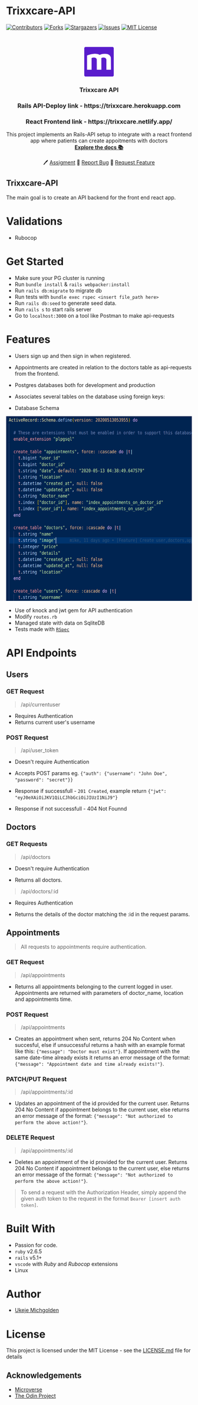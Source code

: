 # Trixxcare-API

[![Contributors][contributors-shield]][contributors-url]
[![Forks][forks-shield]][forks-url]
[![Stargazers][stars-shield]][stars-url]
[![Issues][issues-shield]][issues-url]
[![MIT License][license-shield]][license-url]

<br />
<p align="center">
  <a href="https://www.microverse.org/">
    <img src="docs/microverse.png" alt="Logo" width="80" height="80">
  </a>

  <h3 align="center">
	 Trixxcare API
  </h3>

  <h3 align="center">
	 Rails API-Deploy link - https://trixxcare.herokuapp.com
  </h3>

  <h3 align="center">
	 React Frontend link - https://trixxcare.netlify.app/
  </h3>

  <p align="center">
    This project implements an Rails-API setup to integrate with a react frontend app where patients can create appoitments with doctors
    <br />
    <a href="https://github.com/mikenath223/trixxcare-api/blob/master/README.md"><strong>Explore the docs 📚</strong></a>
    <br />
    <br />
	  🖊️
    <a href="https://www.theodinproject.com/courses/ruby-on-rails/lessons/final-project">Assigment</a>
    🐛
    <a href="https://github.com/mikenath223/trixxcare-api/issues">Report Bug</a>
    🙏
    <a href="https://github.com/mikenath223/trixxcare-api/issues">Request Feature</a>
  </p>
</p>

## Trixxcare-API

The main goal is to create an API backend for the front end react app.

# Validations

- Rubocop

# Get Started

* Make sure your PG cluster is running
* Run `bundle install` & `rails webpacker:install`
* Run `rails db:migrate` to migrate db
* Run tests with `bundle exec rspec <insert file_path here>`
* Run `rails db:seed` to generate seed data.
* Run `rails s` to start rails server
* Go to `localhost:3000` on a tool like Postman to make api-requests

# Features

* Users sign up and then sign in when registered.
* Appointments are created in relation to the doctors table as api-requests from the frontend.
* Postgres databases both for development and production 
* Associates several tables on the database using foreign keys:

* Database Schema
<img src="docs/screenshot.png" alt="schema" width="700" height="500">

* Use of knock and jwt gem for API authentication
* Modify `routes.rb`
* Managed state with data on SqliteDB
* Tests made with [`RSpec`](https://relishapp.com/rspec/)

# API Endpoints

## Users

### GET Request
> /api/currentuser
* Requires Authentication
* Returns current user's username

### POST Request
> /api/user_token
* Doesn't require Authentication

* Accepts POST params eg. `{"auth": {"username": "John Doe", "password": "secret"}}`

* Response if successfull - `201 Created`, example return `{"jwt": "eyJ0eXAiOiJKV1QiLCJhbGciOiJIUzI1NiJ9"}`

* Response if not successfull - 404 Not Founnd

## Doctors 

### GET Requests
> /api/doctors
* Doesn't require Authentication

* Returns all doctors.

> /api/doctors/:id
* Requires Authentication

* Returns the details of the doctor matching the :id in the request params.

## Appointments
> All requests to appointments require authentication.

### GET Request
> /api/appointments
* Returns all appointments belonging to the current logged in user. Appointments are returned with parameters of doctor_name, location and appointments time.

### POST Request
> /api/appointments
* Creates an appointment when sent, returns 204 No Content when succesful, else if unsuccessful returns a hash with an example format like this: `{"message": "Doctor must exist"}`. If appointment with the same date-time already exists it returns an error message of the format: `{"message": "Appointment date and time already exists!"}`.


### PATCH/PUT Request
> /api/appointments/:id
* Updates an appointment of the id provided for the current user. Returns 204 No Content if appointment belongs to the current user, else returns an error message of the format: `{"message": "Not authorized to perform the above action!"}`.

### DELETE Request
> /api/appointments/:id
* Deletes an appointment of the id provided for the current user.  Returns 204 No Content if appointment belongs to the current user, else returns an  error message of the format: `{"message": "Not authorized to perform the above action!"}`.


> To send a request with the Authorization Header, simply append the given auth token to the request in the format `Bearer [insert auth token]`.

# Built With

* Passion for code.
* `ruby` v2.6.5
* `rails` v5.1+
* `vscode` with _Ruby_ and _Rubocop_ extensions
* Linux

# Author

* [Ukeje Michgolden](https://github.com/mikenath223)

# License

This project is licensed under the MIT License - see the [LICENSE.md](LICENSE.md) file for details 

<!-- ACKNOWLEDGEMENTS -->
## Acknowledgements
* [Microverse](https://www.microverse.org/)
* [The Odin Project](https://www.theodinproject.com/)

<!-- MARKDOWN LINKS & IMAGES -->
<!-- https://www.markdownguide.org/basic-syntax/#reference-style-links -->
[contributors-shield]: https://img.shields.io/github/contributors/mikenath223/trixxcare-api.svg?style=flat-square
[contributors-url]: https://github.com/mikenath223/trixxcare-api/graphs/contributors
[forks-shield]: https://img.shields.io/github/forks/mikenath223/trixxcare-api
[forks-url]: https://github.com/mikenath223/trixxcare-api/network/members
[stars-shield]: https://img.shields.io/github/stars/mikenath223/trixxcare-api
[stars-url]: https://github.com/mikenath223/trixxcare-api/stargazers
[issues-shield]: https://img.shields.io/github/issues/mikenath223/trixxcare-api
[issues-url]: https://github.com/mikenath223/trixxcare-api/issues
[license-shield]: https://img.shields.io/github/license/mikenath223/trixxcare-api
[license-url]: https://github.com/mikenath223/trixxcare-api/blob/master/LICENSE.txt
